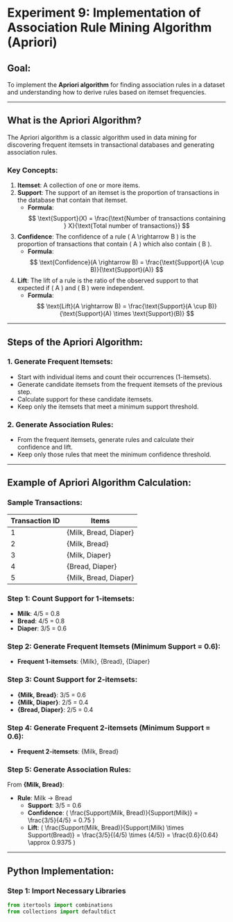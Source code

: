 # Experiment 9: Implementation of Association Rule Mining Algorithm (Apriori)

## Goal:
To implement the **Apriori algorithm** for finding association rules in a dataset and understanding how to derive rules based on itemset frequencies.

---

## What is the Apriori Algorithm?
The Apriori algorithm is a classic algorithm used in data mining for discovering frequent itemsets in transactional databases and generating association rules. 

### Key Concepts:
1. **Itemset**: A collection of one or more items.
2. **Support**: The support of an itemset is the proportion of transactions in the database that contain that itemset.
   - **Formula**: 
   $$
   \text{Support}(X) = \frac{\text{Number of transactions containing } X}{\text{Total number of transactions}}
   $$
3. **Confidence**: The confidence of a rule \( A \rightarrow B \) is the proportion of transactions that contain \( A \) which also contain \( B \).
   - **Formula**: 
   $$
   \text{Confidence}(A \rightarrow B) = \frac{\text{Support}(A \cup B)}{\text{Support}(A)}
   $$
4. **Lift**: The lift of a rule is the ratio of the observed support to that expected if \( A \) and \( B \) were independent.
   - **Formula**: 
   $$
   \text{Lift}(A \rightarrow B) = \frac{\text{Support}(A \cup B)}{\text{Support}(A) \times \text{Support}(B)}
   $$

---

## Steps of the Apriori Algorithm:

### 1. **Generate Frequent Itemsets:**
   - Start with individual items and count their occurrences (1-itemsets).
   - Generate candidate itemsets from the frequent itemsets of the previous step.
   - Calculate support for these candidate itemsets.
   - Keep only the itemsets that meet a minimum support threshold.

### 2. **Generate Association Rules:**
   - From the frequent itemsets, generate rules and calculate their confidence and lift.
   - Keep only those rules that meet the minimum confidence threshold.

---

## Example of Apriori Algorithm Calculation:

### Sample Transactions:
| Transaction ID | Items                     |
|----------------|---------------------------|
| 1              | {Milk, Bread, Diaper}     |
| 2              | {Milk, Bread}             |
| 3              | {Milk, Diaper}            |
| 4              | {Bread, Diaper}           |
| 5              | {Milk, Bread, Diaper}     |

### Step 1: Count Support for 1-itemsets:
- **Milk**: 4/5 = 0.8
- **Bread**: 4/5 = 0.8
- **Diaper**: 3/5 = 0.6

### Step 2: Generate Frequent Itemsets (Minimum Support = 0.6):
- **Frequent 1-itemsets**: {Milk}, {Bread}, {Diaper}

### Step 3: Count Support for 2-itemsets:
- **{Milk, Bread}**: 3/5 = 0.6
- **{Milk, Diaper}**: 2/5 = 0.4
- **{Bread, Diaper}**: 2/5 = 0.4

### Step 4: Generate Frequent 2-itemsets (Minimum Support = 0.6):
- **Frequent 2-itemsets**: {Milk, Bread}

### Step 5: Generate Association Rules:
From **{Milk, Bread}**:
- **Rule**: Milk → Bread
  - **Support**: 3/5 = 0.6
  - **Confidence**: \( \frac{Support(Milk, Bread)}{Support(Milk)} = \frac{3/5}{4/5} = 0.75 \)
  - **Lift**: \( \frac{Support(Milk, Bread)}{Support(Milk) \times Support(Bread)} = \frac{3/5}{(4/5) \times (4/5)} = \frac{0.6}{0.64} \approx 0.9375 \)

---

## Python Implementation:

### Step 1: Import Necessary Libraries
```python
from itertools import combinations
from collections import defaultdict
